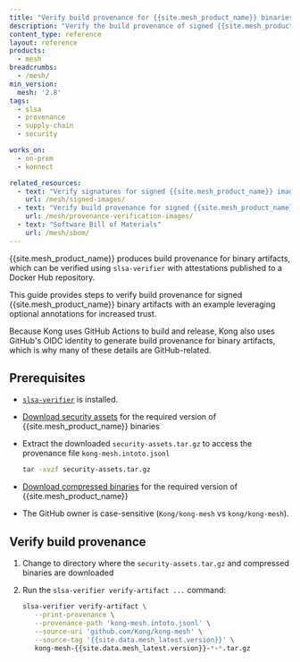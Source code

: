 ```yaml
---
title: "Verify build provenance for {{site.mesh_product_name}} binaries"
description: "Verify the build provenance of signed {{site.mesh_product_name}} binary artifacts."
content_type: reference
layout: reference
products:
  - mesh
breadcrumbs:
  - /mesh/
min_version:
  mesh: '2.8'
tags:
  - slsa
  - provenance
  - supply-chain
  - security

works_on:
  - on-prem
  - konnect

related_resources:
  - text: "Verify signatures for signed {{site.mesh_product_name}} images"
    url: /mesh/signed-images/
  - text: "Verify build provenance for signed {{site.mesh_product_name}} images"
    url: /mesh/provenance-verification-images/
  - text: "Software Bill of Materials"
    url: /mesh/sbom/
---
```


{{site.mesh_product_name}} produces build provenance for binary artifacts, which can be verified using `slsa-verifier` with attestations published to a Docker Hub repository.

This guide provides steps to verify build provenance for signed {{site.mesh_product_name}} binary artifacts with an example leveraging optional annotations for increased trust.

Because Kong uses GitHub Actions to build and release, Kong also uses GitHub's OIDC identity to generate build provenance for binary artifacts, which is why many of these details are GitHub-related.

## Prerequisites

* [`slsa-verifier`](https://github.com/slsa-framework/slsa-verifier?tab=readme-ov-file#installation) is installed.

* [Download security assets](https://packages.konghq.com/public/kong-mesh-binaries-release/raw/names/security-assets/versions/{{site.data.mesh_latest.version}}/security-assets.tar.gz) for the required version of {{site.mesh_product_name}} binaries

* Extract the downloaded `security-assets.tar.gz` to access the provenance file `kong-mesh.intoto.jsonl`

   ```sh
   tar -xvzf security-assets.tar.gz
   ```

* [Download compressed binaries](https://cloudsmith.io/~kong/repos/kong-mesh-binaries-release/packages/?q=name%3Akong-mesh-*+version%3A{{site.data.mesh_latest.version}}) for the required version of {{site.mesh_product_name}}

* The GitHub owner is case-sensitive (`Kong/kong-mesh` vs `kong/kong-mesh`).

## Verify build provenance


1. Change to directory where the `security-assets.tar.gz` and compressed binaries are downloaded

2. Run the `slsa-verifier verify-artifact ...` command:

   ```sh
   slsa-verifier verify-artifact \
      --print-provenance \
      --provenance-path 'kong-mesh.intoto.jsonl' \
      --source-uri 'github.com/Kong/kong-mesh' \
      --source-tag '{{site.data.mesh_latest.version}}' \
      kong-mesh-{{site.data.mesh_latest.version}}-*-*.tar.gz
   ```

